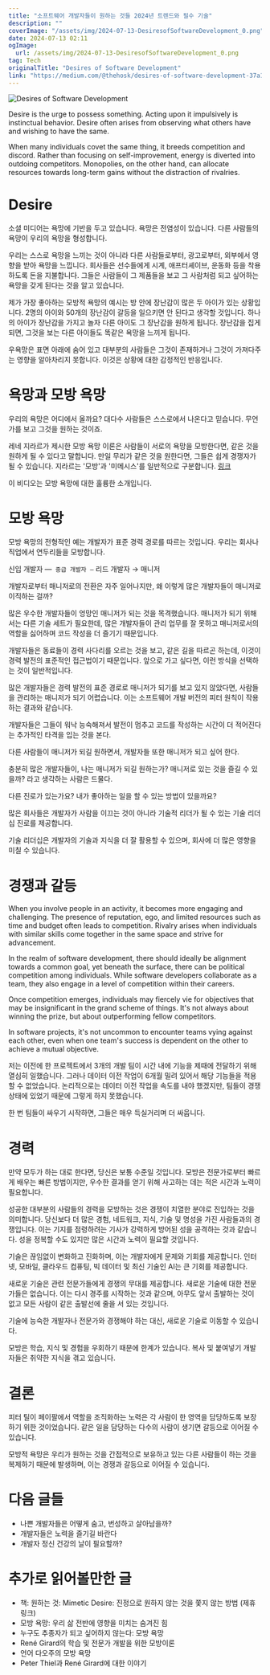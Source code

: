 ```yaml
---
title: "소프트웨어 개발자들이 원하는 것들 2024년 트렌드와 필수 기술"
description: ""
coverImage: "/assets/img/2024-07-13-DesiresofSoftwareDevelopment_0.png"
date: 2024-07-13 02:11
ogImage: 
  url: /assets/img/2024-07-13-DesiresofSoftwareDevelopment_0.png
tag: Tech
originalTitle: "Desires of Software Development"
link: "https://medium.com/@thehosk/desires-of-software-development-37a1279856e8"
---
```



![Desires of Software Development](/assets/img/2024-07-13-DesiresofSoftwareDevelopment_0.png)

Desire is the urge to possess something. Acting upon it impulsively is instinctual behavior. Desire often arises from observing what others have and wishing to have the same.

When many individuals covet the same thing, it breeds competition and discord. Rather than focusing on self-improvement, energy is diverted into outdoing competitors. Monopolies, on the other hand, can allocate resources towards long-term gains without the distraction of rivalries.

# Desire

<div class="content-ad"></div>

소셜 미디어는 욕망에 기반을 두고 있습니다. 욕망은 전염성이 있습니다. 다른 사람들의 욕망이 우리의 욕망을 형성합니다.

우리는 스스로 욕망을 느끼는 것이 아니라 다른 사람들로부터, 광고로부터, 외부에서 영향을 받아 욕망을 느낍니다. 회사들은 선수들에게 시계, 애프터셰이브, 운동화 등을 착용하도록 돈을 지불합니다. 그들은 사람들이 그 제품들을 보고 그 사람처럼 되고 싶어하는 욕망을 갖게 된다는 것을 알고 있습니다.

제가 가장 좋아하는 모방적 욕망의 예시는 방 안에 장난감이 많은 두 아이가 있는 상황입니다. 2명의 아이와 50개의 장난감이 갈등을 일으키면 안 된다고 생각할 것입니다. 하나의 아이가 장난감을 가지고 놀자 다른 아이도 그 장난감을 원하게 됩니다. 장난감을 집게 되면, 그것을 보는 다른 아이들도 똑같은 욕망을 느끼게 됩니다.

우욕망은 표면 아래에 숨어 있고 대부분의 사람들은 그것이 존재하거나 그것이 가져다주는 영향을 알아차리지 못합니다. 이것은 상황에 대한 감정적인 반응입니다.

<div class="content-ad"></div>

# 욕망과 모방 욕망

우리의 욕망은 어디에서 올까요? 대다수 사람들은 스스로에서 나온다고 믿습니다. 무언가를 보고 그것을 원하는 것이죠.

레네 지라르가 제시한 모방 욕망 이론은 사람들이 서로의 욕망을 모방한다면, 같은 것을 원하게 될 수 있다고 말합니다. 만일 무리가 같은 것을 원한다면, 그들은 쉽게 경쟁자가 될 수 있습니다. 지라르는 '모방'과 '미메시스'를 일반적으로 구분합니다. [링크](https://iep.utm.edu/girard/)

<div class="content-ad"></div>

이 비디오는 모방 욕망에 대한 훌륭한 소개입니다.

# 모방 욕망

모방 욕망의 전형적인 예는 개발자가 표준 경력 경로를 따르는 것입니다. 우리는 회사나 직업에서 연두리들을 모방합니다.

신입 개발자 —` 중급 개발자 —` 리드 개발자 → 매니저

<div class="content-ad"></div>

개발자로부터 매니저로의 전환은 자주 일어나지만, 왜 이렇게 많은 개발자들이 매니저로 이직하는 걸까?

많은 우수한 개발자들이 엉망인 매니저가 되는 것을 목격했습니다. 매니저가 되기 위해서는 다른 기술 세트가 필요한데, 많은 개발자들이 관리 업무를 잘 못하고 매니저로서의 역할을 싫어하며 코드 작성을 더 즐기기 때문입니다.

개발자들은 동료들이 경력 사다리를 오르는 것을 보고, 같은 길을 따르곤 하는데, 이것이 경력 발전의 표준적인 접근법이기 때문입니다. 앞으로 가고 싶다면, 이런 방식을 선택하는 것이 일반적입니다.

많은 개발자들은 경력 발전의 표준 경로로 매니저가 되기를 보고 있지 않았다면, 사람들을 관리하는 매니저가 되기 어렵습니다. 이는 소프트웨어 개발 버전의 피터 원칙이 작용하는 결과와 같습니다.

<div class="content-ad"></div>

개발자들은 그들이 워낙 능숙해져서 발전이 멈추고 코드를 작성하는 시간이 더 적어진다는 추가적인 타격을 입는 것을 본다.

다른 사람들이 매니저가 되길 원하면서, 개발자들 또한 매니저가 되고 싶어 한다.

충분히 많은 개발자들이, 나는 매니저가 되길 원하는가? 매니저로 있는 것을 즐길 수 있을까? 라고 생각하는 사람은 드물다.

<div class="content-ad"></div>

다른 진로가 있는가요? 내가 좋아하는 일을 할 수 있는 방법이 있을까요?

많은 회사들은 개발자가 사람을 이끄는 것이 아니라 기술적 리더가 될 수 있는 기술 리더십 진로를 제공합니다.

기술 리더십은 개발자의 기술과 지식을 더 잘 활용할 수 있으며, 회사에 더 많은 영향을 미칠 수 있습니다.

# 경쟁과 갈등

<div class="content-ad"></div>

When you involve people in an activity, it becomes more engaging and challenging. The presence of reputation, ego, and limited resources such as time and budget often leads to competition. Rivalry arises when individuals with similar skills come together in the same space and strive for advancement.

In the realm of software development, there should ideally be alignment towards a common goal, yet beneath the surface, there can be political competition among individuals. While software developers collaborate as a team, they also engage in a level of competition within their careers.

Once competition emerges, individuals may fiercely vie for objectives that may be insignificant in the grand scheme of things. It's not always about winning the prize, but about outperforming fellow competitors.

In software projects, it's not uncommon to encounter teams vying against each other, even when one team's success is dependent on the other to achieve a mutual objective.

<div class="content-ad"></div>

저는 이전에 한 프로젝트에서 3개의 개발 팀이 시간 내에 기능을 제때에 전달하기 위해 열심히 일했습니다. 그러나 데이터 이전 작업이 6개월 밀려 있어서 해당 기능들을 적용할 수 없었습니다. 논리적으로는 데이터 이전 작업을 속도를 내야 했겠지만, 팀들이 경쟁 상태에 있었기 때문에 그렇게 하지 못했습니다.

한 번 팀들이 싸우기 시작하면, 그들은 매우 득실거리며 더 싸웁니다.

# 경력

만약 모두가 하는 대로 한다면, 당신은 보통 수준일 것입니다. 모방은 전문가로부터 빠르게 배우는 빠른 방법이지만, 우수한 결과를 얻기 위해 사고하는 데는 적은 시간과 노력이 필요합니다.

<div class="content-ad"></div>

성공한 대부분의 사람들의 경력을 모방하는 것은 경쟁이 치열한 분야로 진입하는 것을 의미합니다. 당신보다 더 많은 경험, 네트워크, 지식, 기술 및 명성을 가진 사람들과의 경쟁입니다. 이는 기지를 점령하려는 기사가 강력하게 방어된 성을 공격하는 것과 같습니다. 성을 정복할 수도 있지만 많은 시간과 노력이 필요할 것입니다.

기술은 끊임없이 변화하고 진화하며, 이는 개발자에게 문제와 기회를 제공합니다. 인터넷, 모바일, 클라우드 컴퓨팅, 빅 데이터 및 최신 기술인 AI는 큰 기회를 제공합니다.

새로운 기술은 관련 전문가들에게 경쟁의 무대를 제공합니다. 새로운 기술에 대한 전문가들은 없습니다. 이는 다시 경주를 시작하는 것과 같으며, 아무도 앞서 출발하는 것이 없고 모든 사람이 같은 출발선에 줄을 서 있는 것입니다.

기술에 능숙한 개발자나 전문가와 경쟁해야 하는 대신, 새로운 기술로 이동할 수 있습니다.

<div class="content-ad"></div>

모방은 학습, 지식 및 경험을 우회하기 때문에 한계가 있습니다. 복사 및 붙여넣기 개발자들은 취약한 지식을 겪고 있습니다.

# 결론

피터 틸이 페이팔에서 역할을 조직화하는 노력은 각 사람이 한 영역을 담당하도록 보장하기 위한 것이었습니다. 같은 일을 담당하는 다수의 사람이 생기면 갈등으로 이어질 수 있습니다.

모방적 욕망은 우리가 원하는 것을 간접적으로 보유하고 있는 다른 사람들이 하는 것을 복제하기 때문에 발생하며, 이는 경쟁과 갈등으로 이어질 수 있습니다.

<div class="content-ad"></div>

# 다음 글들

- 나쁜 개발자들은 어떻게 숨고, 번성하고 살아남을까?
- 개발자들은 노력을 즐기길 바란다
- 개발자 정신 건강의 날이 필요할까?

# 추가로 읽어볼만한 글

- 책: 원하는 것: Mimetic Desire: 진정으로 원하지 않는 것을 쫓지 않는 방법 (제휴 링크)
- 모방 욕망: 우리 삶 전반에 영향을 미치는 숨겨진 힘
- 누구도 추종자가 되고 싶어하지 않는다: 모방 욕망
- René Girard의 학습 및 전문가 개발을 위한 모방이론
- 언어 다오주의 모방 욕망
- Peter Thiel과 René Girard에 대한 이야기